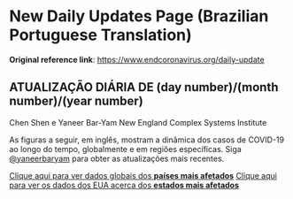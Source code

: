 # New Daily Updates Page (Brazilian Portuguese Translation)
**Original reference link**: https://www.endcoronavirus.org/daily-update

## ATUALIZAÇÃO DIÁRIA DE (day number)/(month number)/(year number)
Chen Shen e Yaneer Bar-Yam
New England Complex Systems Institute

As figuras a seguir, em inglês, mostram a dinâmica dos casos de COVID-19 ao longo do tempo, globalmente e em regiões específicas. Siga [@yaneerbaryam](https://twitter.com/yaneerbaryam) para obter as atualizações mais recentes.

[Clique aqui para ver dados globais dos **países mais afetados**]()
[Clique aqui para ver os dados dos EUA acerca dos **estados mais afetados**]()
